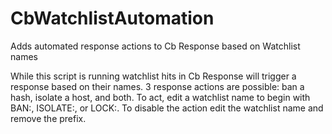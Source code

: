 # CbWatchlistAutomation
Adds automated response actions to Cb Response based on Watchlist names

While this script is running watchlist hits in Cb Response will trigger a response based on their names.  3 response actions are possible: ban a hash, isolate a host, and both.  To act, edit a watchlist name to begin with BAN:, ISOLATE:, or LOCK:.  To disable the action edit the watchlist name and remove the prefix.

